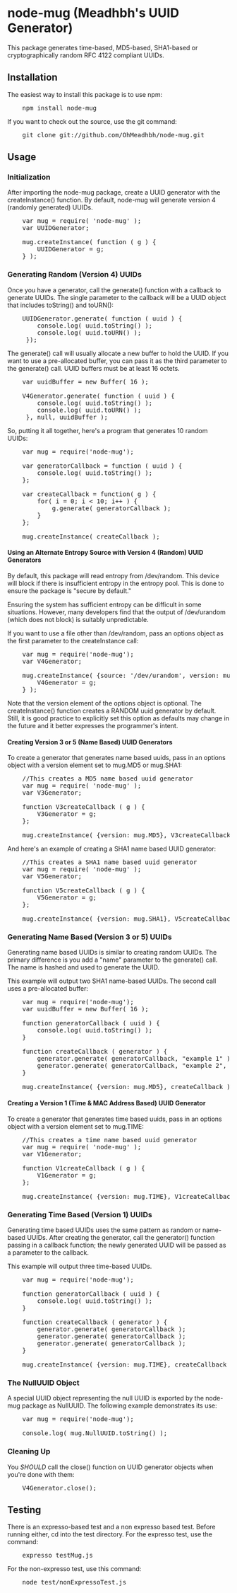 # node-mug (Meadhbh's UUID Generator)

This package generates time-based, MD5-based, SHA1-based or cryptographically
random RFC 4122 compliant UUIDs.

## Installation

The easiest way to install this package is to use npm:

<pre>    npm install node-mug</pre>

If you want to check out the source, use the git command:

<pre>    git clone git://github.com/OhMeadhbh/node-mug.git</pre>

## Usage

### Initialization

After importing the node-mug package, create a UUID generator with the 
createInstance() function. By default, node-mug will generate version 4
(randomly generated) UUIDs.

<pre>    var mug = require( 'node-mug' );
    var UUIDGenerator;

    mug.createInstance( function ( g ) {
        UUIDGenerator = g;
    } );</pre>

### Generating Random (Version 4) UUIDs

Once you have a generator, call the generate() function with a callback to
generate UUIDs. The single parameter to the callback will be a UUID object
that includes toString() and toURN():

<pre>    UUIDGenerator.generate( function ( uuid ) {
        console.log( uuid.toString() );
        console.log( uuid.toURN() );
     });</pre>

The generate() call will usually allocate a new buffer to hold the UUID. If you
want to use a pre-allocated buffer, you can pass it as the third parameter
to the generate() call. UUID buffers must be at least 16 octets.

<pre>    var uuidBuffer = new Buffer( 16 );

    V4Generator.generate( function ( uuid ) {
        console.log( uuid.toString() );
        console.log( uuid.toURN() );
     }, null, uuidBuffer );</pre>

So, putting it all together, here's a program that generates 10 random UUIDs:

<pre>    var mug = require('node-mug');

    var generatorCallback = function ( uuid ) {
        console.log( uuid.toString() );
    };

    var createCallback = function( g ) {
        for( i = 0; i &lt; 10; i++ ) {
            g.generate( generatorCallback );
        }
    };

    mug.createInstance( createCallback );</pre>

#### Using an Alternate Entropy Source with Version 4 (Random) UUID Generators

By default, this package will read entropy from /dev/random. This device will
block if there is insufficient entropy in the entropy pool. This is done to
ensure the package is "secure by default."

Ensuring the system has sufficient entropy can be difficult in some situations.
However, many developers find that the output of /dev/urandom (which does not
block) is suitably unpredictable.

If you want to use a file other than /dev/random, pass an options object as
the first parameter to the createInstance call:

<pre>    var mug = require('node-mug');
    var V4Generator;

    mug.createInstance( {source: '/dev/urandom', version: mug.RANDOM}, function ( g ) {
        V4Generator = g;
    } );</pre>

Note that the version element of the options object is optional. The
createInstance() function creates a RANDOM uuid generator by default. Still,
it is good practice to explicitly set this option as defaults may change
in the future and it better expresses the programmer's intent.

#### Creating Version 3 or 5 (Name Based) UUID Generators

To create a generator that generates name based uuids, pass in an options
object with a version element set to mug.MD5 or mug.SHA1:

<pre>    //This creates a MD5 name based uuid generator
    var mug = require( 'node-mug' );
    var V3Generator;
    
    function V3createCallback ( g ) {
        V3Generator = g;
    };
    
    mug.createInstance( {version: mug.MD5}, V3createCallback );</pre>
    
And here's an example of creating a SHA1 name based UUID generator:

<pre>    //This creates a SHA1 name based uuid generator
    var mug = require( 'node-mug' );
    var V5Generator;
    
    function V5createCallback ( g ) {
        V5Generator = g;
    };
    
    mug.createInstance( {version: mug.SHA1}, V5createCallback );</pre>

### Generating Name Based (Version 3 or 5) UUIDs

Generating name based UUIDs is similar to creating random UUIDs. The primary
difference is you add a "name" parameter to the generate() call. The name
is hashed and used to generate the UUID.

This example will output two SHA1 name-based UUIDs. The second call uses a
pre-allocated buffer:

<pre>    var mug = require('node-mug');
    var uuidBuffer = new Buffer( 16 );
    
    function generatorCallback ( uuid ) {
        console.log( uuid.toString() );
    }
    
    function createCallback ( generator ) {
        generator.generate( generatorCallback, "example 1" );
        generator.generate( generatorCallback, "example 2", uuidBuffer );
    }
    
    mug.createInstance( {version: mug.MD5}, createCallback );</pre>

#### Creating a Version 1 (Time & MAC Address Based) UUID Generator

To create a generator that generates time based uuids, pass in an options
object with a version element set to mug.TIME:

<pre>    //This creates a time name based uuid generator
    var mug = require( 'node-mug' );
    var V1Generator;
    
    function V1createCallback ( g ) {
        V1Generator = g;
    };
    
    mug.createInstance( {version: mug.TIME}, V1createCallback );</pre>

### Generating Time Based (Version 1) UUIDs

Generating time based UUIDs uses the same pattern as random or name-based
UUIDs. After creating the generator, call the generator() function passing
in a callback function; the newly generated UUID will be passed as a parameter
to the callback.

This example will output three time-based UUIDs.

<pre>    var mug = require('node-mug');
    
    function generatorCallback ( uuid ) {
        console.log( uuid.toString() );
    }
    
    function createCallback ( generator ) {
        generator.generate( generatorCallback );
        generator.generate( generatorCallback );
        generator.generate( generatorCallback );
    }
    
    mug.createInstance( {version: mug.TIME}, createCallback );</pre>

### The NullUUID Object

A special UUID object representing the null UUID is exported by the node-mug
package as NullUUID. The following example demonstrates its use:

<pre>    var mug = require('node-mug');

    console.log( mug.NullUUID.toString() );</pre>

### Cleaning Up

You *SHOULD* call the close() function on UUID generator objects when you're
done with them:

<pre>    V4Generator.close();</pre>

## Testing

There is an expresso-based test and a non expresso based test. Before
running either, cd into the test directory. For the expresso test, use
the command:

<pre>    expresso testMug.js</pre>

For the non-expresso test, use this command:

<pre>    node test/nonExpressoTest.js</pre>
